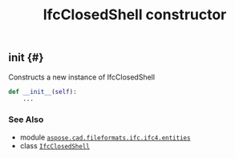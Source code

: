 ﻿---
title: IfcClosedShell constructor
second_title: Aspose.CAD for Python via .NET API References
description: 
type: docs
weight: 10
url: /python-net/aspose.cad.fileformats.ifc.ifc4.entities/ifcclosedshell/__init__/
is_root: false
---

## __init__ {#}

Constructs a new instance of IfcClosedShell



```python
def __init__(self):
    ...
```





### See Also
* module [`aspose.cad.fileformats.ifc.ifc4.entities`](../../)
* class [`IfcClosedShell`](/cad/python-net/aspose.cad.fileformats.ifc.ifc4.entities/ifcclosedshell)
